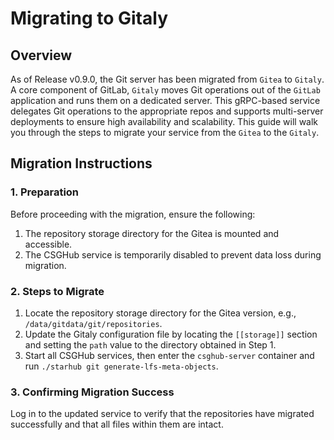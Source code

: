 # Migrating to Gitaly

## Overview

As of Release v0.9.0, the Git server has been migrated from `Gitea` to `Gitaly`. A core component of GitLab, `Gitaly` moves Git operations out of the `GitLab` application and runs them on a dedicated server. This gRPC-based service delegates Git operations to the appropriate repos and supports multi-server deployments to ensure high availability and scalability. This guide will walk you through the steps to migrate your service from the `Gitea` to the `Gitaly`.

## Migration Instructions

### 1. Preparation

Before proceeding with the migration, ensure the following:

1. The repository storage directory for the Gitea is mounted and accessible.
2. The CSGHub service is temporarily disabled to prevent data loss during migration.

### 2. Steps to Migrate

1. Locate the repository storage directory for the Gitea version, e.g., `/data/gitdata/git/repositories`.
2. Update the Gitaly configuration file by locating the `[[storage]]` section and setting the `path` value to the directory obtained in Step 1.
3. Start all CSGHub services, then enter the `csghub-server` container and run `./starhub git generate-lfs-meta-objects`.

### 3. Confirming Migration Success

Log in to the updated service to verify that the repositories have migrated successfully and that all files within them are intact.
